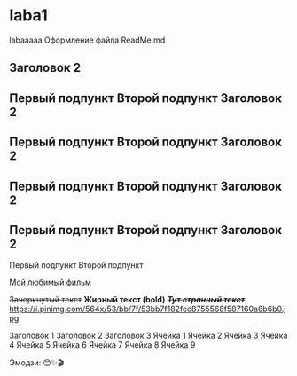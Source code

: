 # laba1
labaaaaa
Оформление файла ReadMe.md

Заголовок 2
-----------
Первый подпункт
Второй подпункт
Заголовок 2
-----------
Первый подпункт
Второй подпункт
Заголовок 2
-----------
Первый подпункт
Второй подпункт
Заголовок 2
-----------
Первый подпункт
Второй подпункт
Заголовок 2
-----------
Первый подпункт
Второй подпункт

Мой любимый фильм

~~Зачеркнутый текст~~
**Жирный текст (bold)**
~~*__Тут странный текст__*~~
https://i.pinimg.com/564x/53/bb/7f/53bb7f182fec8755568f587160a6b6b0.jpg

Заголовок 1	Заголовок 2	Заголовок 3
Ячейка 1	Ячейка 2	Ячейка 3
Ячейка 4	Ячейка 5	Ячейка 6
Ячейка 7	Ячейка 8	Ячейка 9

Эмодзи: 😊✨🎬
